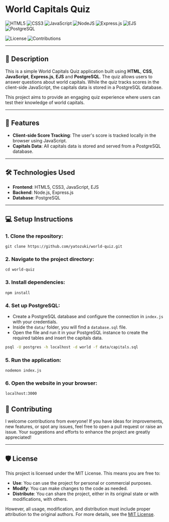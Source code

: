 # World Capitals Quiz

![HTML5](https://img.shields.io/badge/html5-%23E34F26.svg?&style=for-the-badge&logo=html5&logoColor=white)
![CSS3](https://img.shields.io/badge/css3-%231572B6.svg?&style=for-the-badge&logo=css3&logoColor=white)
![JavaScript](https://img.shields.io/badge/javascript-%23323330.svg?&style=for-the-badge&logo=javascript&logoColor=%23F7DF1E)
![NodeJS](https://img.shields.io/badge/node.js-6DA55F?style=for-the-badge&logo=node.js&logoColor=white)
![Express.js](https://img.shields.io/badge/express.js-%23404d59.svg?style=for-the-badge&logo=express&logoColor=%2361DAFB)
![EJS](https://img.shields.io/badge/EJS-B4CA65?style=for-the-badge&logo=ejs&logoColor=white)
![PostgreSQL](https://img.shields.io/badge/PostgreSQL-336791?style=for-the-badge&logo=postgresql&logoColor=white)

![License](https://img.shields.io/badge/license-MIT-blue.svg)
![Contributions](https://img.shields.io/badge/contributions-welcome-brightgreen) <br> 

---

## 📝 Description

This is a simple World Capitals Quiz application built using **HTML**, **CSS**, **JavaScript**, **Express.js**, **EJS** and **PostgreSQL**. The quiz allows users to answer questions about world capitals. While the quiz tracks scores in the client-side JavaScript, the capitals data is stored in a PostgreSQL database.

This project aims to provide an engaging quiz experience where users can test their knowledge of world capitals.

---

## 🚀 Features

- **Client-side Score Tracking**: The user's score is tracked locally in the browser using JavaScript.
- **Capitals Data**: All capitals data is stored and served from a PostgreSQL database.

---

## 🛠️ Technologies Used

- **Frontend**: HTML5, CSS3, JavaScript, EJS
- **Backend**: Node.js, Express.js
- **Database**: PostgreSQL

---

## 💻 Setup Instructions

### 1. Clone the repository:  
```
git clone https://github.com/yatozuki/world-quiz.git
```

### 2. Navigate to the project directory:  
```
cd world-quiz
```

### 3. Install dependencies:  
```
npm install
```

### 4. Set up PostgreSQL:
- Create a PostgreSQL database and configure the connection in `index.js` with your credentials.
- Inside the `data/` folder, you will find a `database.sql` file.
- Open the file and run it in your PostgreSQL instance to create the required tables and insert the capitals data.
```bash
psql -U postgres -h localhost -d world -f data/capitals.sql
```

### 5. Run the application:  
```
nodemon index.js
```

### 6. Open the website in your browser:  
```
localhost:3000
```

## 🤝 Contributing

I welcome contributions from everyone! If you have ideas for improvements, new features, or spot any issues, feel free to open a pull request or raise an issue. Your suggestions and efforts to enhance the project are greatly appreciated!

---

## 🛡️ License

This project is licensed under the MIT License. This means you are free to:

- **Use**: You can use the project for personal or commercial purposes.
- **Modify**: You can make changes to the code as needed.
- **Distribute**: You can share the project, either in its original state or with modifications, with others.

However, all usage, modification, and distribution must include proper attribution to the original authors. For more details, see the [MIT License](https://opensource.org/licenses/MIT).
